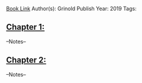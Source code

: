 
[Book Link](obsidian://open?vault=Akul's%20Notebook&file=Library%2Fbooks_Personal%2Fquant%2FRichard%20Grinold%2C%20Ronald%20Kahn%20-%20Advances%20in%20Active%20Portfolio%20Management_%20New%20Developments%20in%20Quantitative%20Investing-McGraw-Hill%20Education%20(2020).pdf)
Author(s): Grinold
Publish Year: 2019
Tags: 

## <u>Chapter 1: </u>
–Notes–


## <u>Chapter 2:</u>
–Notes–